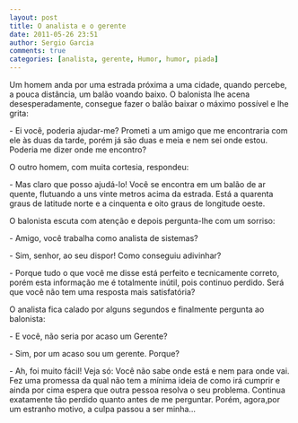 ```yaml
---
layout: post
title: O analista e o gerente
date: 2011-05-26 23:51
author: Sergio Garcia
comments: true
categories: [analista, gerente, Humor, humor, piada]
---
```


Um homem anda por uma estrada próxima a uma cidade, quando percebe, a pouca distância, um balão voando baixo. O balonista lhe acena desesperadamente, consegue fazer o balão baixar o máximo possível e lhe grita:

\- Ei você, poderia ajudar-me? Prometi a um amigo que me encontraria com ele às duas da tarde, porém já são duas e meia e nem sei onde estou. Poderia me dizer onde me encontro?

O outro homem, com muita cortesia, respondeu:

\- Mas claro que posso ajudá-lo! Você se encontra em um balão de ar quente, flutuando a uns vinte metros acima da estrada. Está a quarenta graus de latitude norte e a cinquenta e oito graus de longitude oeste.

O balonista escuta com atenção e depois pergunta-lhe com um sorriso:

\- Amigo, você trabalha como analista de sistemas?

\- Sim, senhor, ao seu dispor! Como conseguiu adivinhar?

\- Porque tudo o que você me disse está perfeito e tecnicamente correto, porém esta informação me é totalmente inútil, pois continuo perdido. Será que você não tem uma resposta mais satisfatória?

O analista fica calado por alguns segundos e finalmente pergunta ao balonista:

\- E você, não seria por acaso um Gerente?

\- Sim, por um acaso sou um gerente. Porque?

\- Ah, foi muito fácil! Veja só: Você não sabe onde está e nem para onde vai. Fez uma promessa da qual não tem a mínima ideia de como irá cumprir e ainda por cima espera que outra pessoa resolva o seu problema. Continua exatamente tão perdido quanto antes de me perguntar. Porém, agora,por um estranho motivo, a culpa passou a ser minha...
